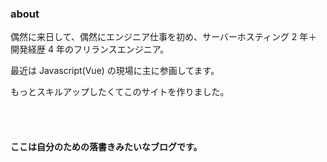 ### about

偶然に来日して、偶然にエンジニア仕事を初め、サーバーホスティング 2 年＋開発経歴 4 年のフリランスエンジニア。

最近は Javascript(Vue) の現場に主に参画してます。

もっとスキルアップしたくてこのサイトを作りました。

<br>

<br>

#### ここは自分のための落書きみたいなブログです。
